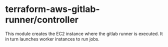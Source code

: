 # terraform-aws-gitlab-runner/controller

This module creates the EC2 instance where the gitlab runner is executed.
It in turn launches worker instances to run jobs.
